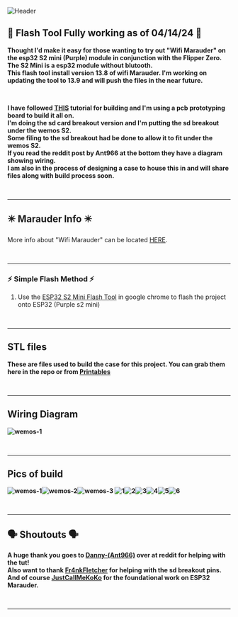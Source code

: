 ![Header](Images/s2header.png)
<br>

## 🌟 Flash Tool Fully working as of 04/14/24 🌟

<b>Thought I'd make it easy for those wanting to try out "Wifi Marauder" on the esp32 S2 mini (Purple) module in conjunction with the Flipper Zero. The S2 Mini is a esp32 module without blutooth.
<br> 
This flash tool install version 13.8 of wifi Marauder. I'm working on updating the tool to 13.9 and will push the files in the near future.</b> 

<br>

<b>I have followed <a href="https://www.reddit.com/r/flipperzero/comments/16eru8g/comment/kpfxvoi/?utm_source=share&utm_medium=web3x&utm_name=web3xcss&utm_term=1&utm_content=share_button">THIS</a>
tutorial for building and I'm using a pcb prototyping board to build it all on. <br> I'm doing the sd card breakout version and I'm putting the sd breakout under the wemos S2. <br> Some filing to 
the sd breakout had be done to allow it to fit under the wemos S2. <br>
If you read the reddit post by Ant966 at the bottom they have a diagram showing wiring.</b> 
<br>
<b>I am also in the process of designing a case to house this in and will share files along with build process soon.</b>

<br>
<hr>

## ✴️ Marauder Info ✴️

More info about "Wifi Marauder" can be located <a href="https://github.com/justcallmekoko/ESP32Marauder">HERE</a>.

<br>
<hr>

### ⚡ Simple Flash Method ⚡
1. Use the <a href=https://atomnft.github.io/ESP32-S2-Mini-Marauder-Build/flash0.html>ESP32 S2 Mini Flash Tool</a> in google chrome to flash the project onto ESP32 (Purple s2 mini)

<br>
<hr>

## STL files
<b>These are files used to build the case for this project. You can grab them here in the repo or from <a href=https://www.printables.com/model/847246-esp32-s2-mini-case>Printables</a>

<br>
<hr>

## Wiring Diagram 
![wemos-1](Images/WiringDiagram.png)

<br>
<hr>

## Pics of build 
![wemos-1](Images/wemos-1.jpg)![wemos-2](Images/wemos-2.jpg)![wemos-3](Images/wemos-3.jpg)
![1](Images/case-1.jpg)![2](Images/case-2.jpg)![3](Images/case-3.jpg)![4](Images/case-4.jpg)![5](Images/case-5.jpg)![6](Images/case-6.jpg)

<br>   
<hr>


## 🗣️ Shoutouts 🗣️

<b>A huge thank you goes to <a href=https://www.reddit.com/user/Ant966/>Danny-(Ant966)</a> over at reddit for helping with the tut! 
<br>
Also want to thank <a href=https://github.com/Fr4nkFletcher>Fr4nkFletcher</a> for helping with the sd breakout pins. 
<br>
And of course <a href=https://github.com/justcallmekoko>JustCallMeKoKo</a> for the foundational work on ESP32 Marauder.</b>

<br>
<hr>







  
